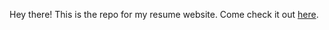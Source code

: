Hey there! This is the repo for my resume website. Come check it out [here](http://edan-parke.github.io/personal-site).